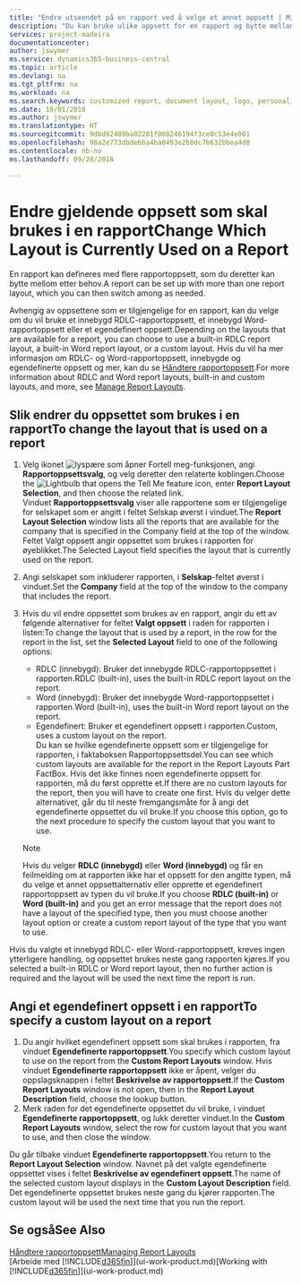 ```yaml
---
title: "Endre utseendet på en rapport ved å velge et annet oppsett | Microsoft-dokumentasjon"
description: "Du kan bruke ulike oppsett for en rapport og bytte mellom oppsett for å endre utseendet på den."
services: project-madeira
documentationcenter: 
author: jswymer
ms.service: dynamics365-business-central
ms.topic: article
ms.devlang: na
ms.tgt_pltfrm: na
ms.workload: na
ms.search.keywords: customized report, document layout, logo, personalize
ms.date: 10/01/2018
ms.author: jswymer
ms.translationtype: HT
ms.sourcegitcommit: 9dbd92409ba02281f008246194f3ce0c53e4e001
ms.openlocfilehash: 98a2e773dbde6ba4ba0493e2b0dc7b632bbea4d0
ms.contentlocale: nb-no
ms.lasthandoff: 09/28/2018

---
```

# <a name="change-which-layout-is-currently-used-on-a-report"></a><span data-ttu-id="441bf-103">Endre gjeldende oppsett som skal brukes i en rapport</span><span class="sxs-lookup"><span data-stu-id="441bf-103">Change Which Layout is Currently Used on a Report</span></span>
<span data-ttu-id="441bf-104">En rapport kan defineres med flere rapportoppsett, som du deretter kan bytte mellom etter behov.</span><span class="sxs-lookup"><span data-stu-id="441bf-104">A report can be set up with more than one report layout, which you can then switch among as needed.</span></span>

<span data-ttu-id="441bf-105">Avhengig av oppsettene som er tilgjengelige for en rapport, kan du velge om du vil bruke et innebygd RDLC-rapportoppsett, et innebygd Word-rapportoppsett eller et egendefinert oppsett.</span><span class="sxs-lookup"><span data-stu-id="441bf-105">Depending on the layouts that are available for a report, you can choose to use a built-in RDLC report layout, a built-in Word report layout, or a custom layout.</span></span> <span data-ttu-id="441bf-106">Hvis du vil ha mer informasjon om RDLC- og Word-rapportoppsett, innebygde og egendefinerte oppsett og mer, kan du se [Håndtere rapportoppsett](ui-manage-report-layouts.md).</span><span class="sxs-lookup"><span data-stu-id="441bf-106">For more information about RDLC and Word report layouts, built-in and custom layouts, and more, see [Manage Report Layouts](ui-manage-report-layouts.md).</span></span>

## <a name="to-change-the-layout-that-is-used-on-a-report"></a><span data-ttu-id="441bf-107">Slik endrer du oppsettet som brukes i en rapport</span><span class="sxs-lookup"><span data-stu-id="441bf-107">To change the layout that is used on a report</span></span>
1. <span data-ttu-id="441bf-108">Velg ikonet ![lyspære som åpner Fortell meg-funksjonen](media/ui-search/search_small.png "Fortell hva du vil gjøre"), angi **Rapportoppsettsvalg**, og velg deretter den relaterte koblingen.</span><span class="sxs-lookup"><span data-stu-id="441bf-108">Choose the ![Lightbulb that opens the Tell Me feature](media/ui-search/search_small.png "Tell me what you want to do") icon, enter **Report Layout Selection**, and then choose the related link.</span></span>  
   <span data-ttu-id="441bf-109">Vinduet **Rapportoppsettsvalg** viser alle rapportene som er tilgjengelige for selskapet som er angitt i feltet Selskap øverst i vinduet.</span><span class="sxs-lookup"><span data-stu-id="441bf-109">The **Report Layout Selection** window lists all the reports that are available for the company that is specified in the Company field at the top of the window.</span></span> <span data-ttu-id="441bf-110">Feltet Valgt oppsett angir oppsettet som brukes i rapporten for øyeblikket.</span><span class="sxs-lookup"><span data-stu-id="441bf-110">The Selected Layout field specifies the layout that is currently used on the report.</span></span>
2. <span data-ttu-id="441bf-111">Angi selskapet som inkluderer rapporten, i **Selskap**-feltet øverst i vinduet.</span><span class="sxs-lookup"><span data-stu-id="441bf-111">Set the **Company** field at the top of the window to the company that includes the report.</span></span>
3. <span data-ttu-id="441bf-112">Hvis du vil endre oppsettet som brukes av en rapport, angir du ett av følgende alternativer for feltet **Valgt oppsett** i raden for rapporten i listen:</span><span class="sxs-lookup"><span data-stu-id="441bf-112">To change the layout that is used by a report, in the row for the report in the list, set the **Selected Layout** field to one of the following options:</span></span>
   * <span data-ttu-id="441bf-113">RDLC (innebygd): Bruker det innebygde RDLC-rapportoppsettet i rapporten.</span><span class="sxs-lookup"><span data-stu-id="441bf-113">RDLC (built-in), uses the built-in RDLC report layout on the report.</span></span>
   * <span data-ttu-id="441bf-114">Word (innebygd): Bruker det innebygde Word-rapportoppsettet i rapporten.</span><span class="sxs-lookup"><span data-stu-id="441bf-114">Word (built-in), uses the built-in Word report layout on the report.</span></span>
   * <span data-ttu-id="441bf-115">Egendefinert: Bruker et egendefinert oppsett i rapporten.</span><span class="sxs-lookup"><span data-stu-id="441bf-115">Custom, uses a custom layout on the report.</span></span>  
     <span data-ttu-id="441bf-116">Du kan se hvilke egendefinerte oppsett som er tilgjengelige for rapporten, i faktaboksen Rapportoppsettsdel.</span><span class="sxs-lookup"><span data-stu-id="441bf-116">You can see which custom layouts are available for the report in the Report Layouts Part FactBox.</span></span> <span data-ttu-id="441bf-117">Hvis det ikke finnes noen egendefinerte oppsett for rapporten, må du først opprette et.</span><span class="sxs-lookup"><span data-stu-id="441bf-117">If there are no custom layouts for the report, then you will have to create one first.</span></span> <span data-ttu-id="441bf-118">Hvis du velger dette alternativet, går du til neste fremgangsmåte for å angi det egendefinerte oppsettet du vil bruke.</span><span class="sxs-lookup"><span data-stu-id="441bf-118">If you choose this option, go to the next procedure to specify the custom layout that you want to use.</span></span>

    > [!NOTE]  
    >   <span data-ttu-id="441bf-119">Hvis du velger **RDLC (innebygd)** eller **Word (innebygd)** og får en feilmelding om at rapporten ikke har et oppsett for den angitte typen, må du velge et annet oppsettalternativ eller opprette et egendefinert rapportoppsett av typen du vil bruke.</span><span class="sxs-lookup"><span data-stu-id="441bf-119">If you choose **RDLC (built-in)** or **Word (built-in)** and you get an error message that the report does not have a layout of the specified type, then you must choose another layout option or create a custom report layout of the type that you want to use.</span></span>

<span data-ttu-id="441bf-120">Hvis du valgte et innebygd RDLC- eller Word-rapportoppsett, kreves ingen ytterligere handling, og oppsettet brukes neste gang rapporten kjøres.</span><span class="sxs-lookup"><span data-stu-id="441bf-120">If you selected a built-in RDLC or Word report layout, then no further action is required and the layout will be used the next time the report is run.</span></span>

## <a name="to-specify-a-custom-layout-on-a-report"></a><span data-ttu-id="441bf-121">Angi et egendefinert oppsett i en rapport</span><span class="sxs-lookup"><span data-stu-id="441bf-121">To specify a custom layout on a report</span></span>
1. <span data-ttu-id="441bf-122">Du angir hvilket egendefinert oppsett som skal brukes i rapporten, fra vinduet **Egendefinerte rapportoppsett**.</span><span class="sxs-lookup"><span data-stu-id="441bf-122">You specify which custom layout to use on the report from the **Custom Report Layouts** window.</span></span> <span data-ttu-id="441bf-123">Hvis vinduet **Egendefinerte rapportoppsett** ikke er åpent, velger du oppslagsknappen i feltet **Beskrivelse av rapportoppsett**.</span><span class="sxs-lookup"><span data-stu-id="441bf-123">If the **Custom Report Layouts** window is not open, then in the **Report Layout Description** field, choose the lookup button.</span></span>
2. <span data-ttu-id="441bf-124">Merk raden for det egendefinerte oppsettet du vil bruke, i vinduet **Egendefinerte rapportoppsett**, og lukk deretter vinduet.</span><span class="sxs-lookup"><span data-stu-id="441bf-124">In the **Custom Report Layouts** window, select the row for custom layout that you want to use, and then close the window.</span></span>

<span data-ttu-id="441bf-125">Du går tilbake vinduet **Egendefinerte rapportoppsett**.</span><span class="sxs-lookup"><span data-stu-id="441bf-125">You return to the **Report Layout Selection** window.</span></span> <span data-ttu-id="441bf-126">Navnet på det valgte egendefinerte oppsettet vises i feltet **Beskrivelse av egendefinert oppsett**.</span><span class="sxs-lookup"><span data-stu-id="441bf-126">The name of the selected custom layout displays in the **Custom Layout Description** field.</span></span> <span data-ttu-id="441bf-127">Det egendefinerte oppsettet brukes neste gang du kjører rapporten.</span><span class="sxs-lookup"><span data-stu-id="441bf-127">The custom layout will be used the next time that you run the report.</span></span>

## <a name="see-also"></a><span data-ttu-id="441bf-128">Se også</span><span class="sxs-lookup"><span data-stu-id="441bf-128">See Also</span></span>
[<span data-ttu-id="441bf-129">Håndtere rapportoppsett</span><span class="sxs-lookup"><span data-stu-id="441bf-129">Managing Report Layouts</span></span>](ui-manage-report-layouts.md)  
<span data-ttu-id="441bf-130">[Arbeide med [!INCLUDE[d365fin](includes/d365fin_md.md)]](ui-work-product.md)</span><span class="sxs-lookup"><span data-stu-id="441bf-130">[Working with [!INCLUDE[d365fin](includes/d365fin_md.md)]](ui-work-product.md)</span></span>

